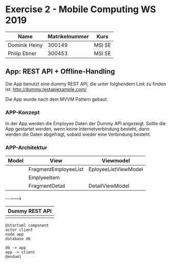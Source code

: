 # Exercise 2 - Mobile Computing WS 2019
| Name          | Matrikelnummer | Kurs   |
| ------------- | -------------- | ------ |
| Dominik Heiny | 300149         | MSI SE |
| Philip Ebner  | 300453         | MSI SE |

## App: REST API + Offline-Handling

Die App benutzt eine dummy REST API, die unter folghendem Link zu finden ist: http://dummy.restapiexample.com/

Die App wurde nach dem MVVM Pattern gebaut.


### APP-Konzept

In der App werden die Employee Daten der Dummy API angezeigt. Sollte die App gestartet werden, wenn keine Internetverbindung besteht, dann werden die Daten abgefragt, sobald wieder eine Verbindung besteht.


### APP-Architektur
| Model          | View                 | Viewmodel            |
| -------------  | --------------       | ------               |
|                | FragmentEmployeeList | EployeeListViewModel |  
|                | EmplyeeItem          |                      |
|                | FragmentDetail       | DetailViewModel      |

-----> 

|Dummy REST API |
| ------------- |
|               |

```plantuml
@startuml component
actor client
node app
database db

db -> app
app -> client
@enduml
```
